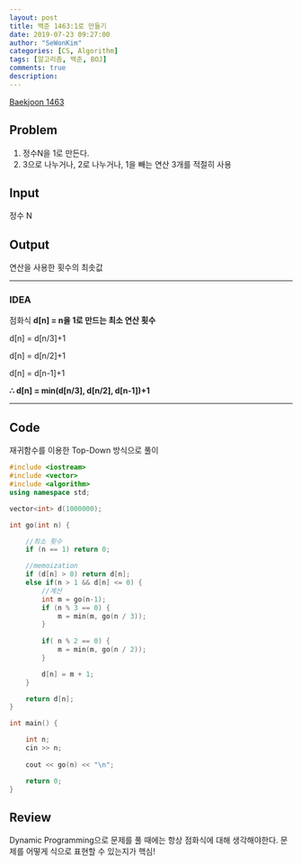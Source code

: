 ```yaml
---
layout: post
title: 백준 1463:1로 만들기
date: 2019-07-23 09:27:00
author: "SeWonKim"
categories: [CS, Algorithm]
tags: [알고리즘, 백준, BOJ]
comments: true
description: 
---
```


[Baekjoon 1463](https://www.acmicpc.net/problem/1463)

## Problem
  1. 정수N을 1로 만든다.
  2. 3으로 나누거나, 2로 나누거나, 1을 빼는 연산 3개를 적절히 사용

## Input
  정수 N
    
## Output
  연산을 사용한 횟수의 최솟값

---


### IDEA
  점화식 **d[n] = n을 1로 만드는 최소 연산 횟수**
  
  d[n] = d[n/3]+1
  
  d[n] = d[n/2]+1
  
  d[n] = d[n-1]+1
  
  **∴ d[n] = min(d[n/3], d[n/2], d[n-1])+1**
  
    
  
---


## Code
재귀함수를 이용한 Top-Down 방식으로 풀이
```cpp
#include <iostream>
#include <vector>
#include <algorithm>
using namespace std;

vector<int> d(1000000);

int go(int n) {

	//최소 횟수
	if (n == 1) return 0;

	//memoization
	if (d[n] > 0) return d[n];
	else if(n > 1 && d[n] <= 0) {
		//계산
		int m = go(n-1);
		if (n % 3 == 0) {
			m = min(m, go(n / 3));
		}
		
		if( n % 2 == 0) {
			m = min(m, go(n / 2));
		}

		d[n] = m + 1;
	}

	return d[n];
}

int main() {

	int n;
	cin >> n;
	
	cout << go(n) << "\n";

	return 0;
}
```


## Review
Dynamic Programming으로 문제를 풀 때에는 항상 점화식에 대해 생각해야한다. 문제를 어떻게 식으로 표현할 수 있는지가 핵심!
